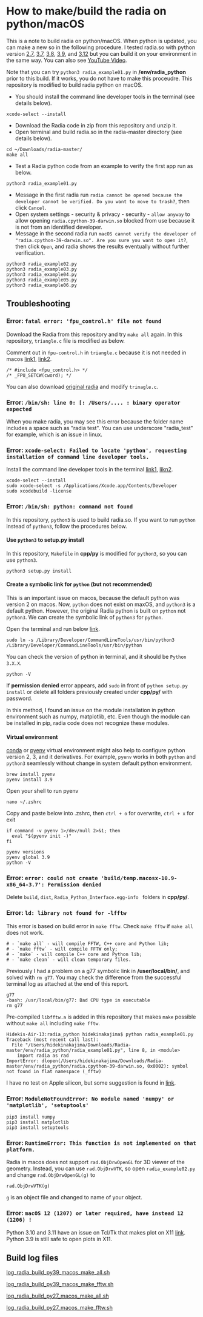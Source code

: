 # How to make/build the radia on python/macOS

This is a note to build radia on python/macOS. When python is updated, you can make a new so in the following procedure. I tested radia.so with python version [2.7](https://github.com/hidecode221b/Radia/blob/master/env/radia_python/radia.cpython-27m-darwin.so), [3.7](https://github.com/hidecode221b/Radia/blob/master/env/radia_python/radia.cpython-37m-darwin.so), [3.8](https://github.com/hidecode221b/Radia/blob/master/env/radia_python/radia.cpython-38-darwin.so), [3.9](https://github.com/hidecode221b/Radia/blob/master/env/radia_python/radia.cpython-39-darwin.so), and [3.12](https://github.com/hidecode221b/Radia/blob/master/env/radia_python/radia.cpython-312-darwin.so)  but you can build it on your environment in the same way. You can also see [YouTube Video](https://youtu.be/mbbfCD5LF5c). 

Note that you can try `python3 radia_example01.py` in **/env/radia_python** prior to this build. If it works, you do not have to make this proceudre. This repository is modified to build radia python on macOS.

- You should install the command line developer tools in the terminal (see details below).
```
xcode-select --install
```
- Download the Radia code in zip from this repository and unzip it.
- Open terminal and build radia.so in the radia-master directory (see details below).
```
cd ~/Downloads/radia-master/
make all
```
<!-- 
- Change the directory to **/cpp/py/** and run setup.py (if permission denied, add `sudo` in front of `python3`).
```
cd cpp/py
python3 setup.py install
```
- Make a copy of **/cpp/py/build/** *lib.macosx-10.9-x86_64-X.X/radia.cpython-XX-darwin.so* (names depend on your environment), and paste it in the directory **/env/radia_python/**.
```
cd build
ls
cd build/lib.macosx-12.9-x86_64-3.9/
cp radia.cpython-39-darwin.so ~/Downloads/radia-master/env/radia_python/radia.cpython-39-darwin.so
```
- Duplicate `radia.cpython-XX-darwin.so` and rename it to **radia.so** which works for Radia in python (you can overwrite or rename the original radia.so).
```
cd ~/Downloads/radia-master/env/radia_python/
cp radia.cpython-39-darwin.so radia.so
```
-->
- Test a Radia python code from an example to verify the first app run as below.
```
python3 radia_example01.py
```
- Message in the first radia run `radia cannot be opened because the developer cannot be verified. Do you want to move to trash?`, then click `Cancel`.
- Open system settings - security & privacy - security - `allow anyway` to allow opening `radia.cpython-39-darwin.so` blocked from use because it is not from an identified developer.
- Message in the second radia run `macOS cannot verify the developer of "radia.cpython-39-darwin.so". Are you sure you want to open it?`, then click `Open`, and radia shows the results eventually without further verification.

```
python3 radia_example02.py
python3 radia_example03.py
python3 radia_example04.py
python3 radia_example05.py
python3 radia_example06.py
```

## Troubleshooting

### Error: `fatal error: 'fpu_control.h' file not found`

Download the Radia from this repository and try `make all` again. In this repository, `triangle.c` file is modified as below.

Comment out in `fpu-control.h` in `triangle.c` because it is not needed in macos [link1](https://github.com/YosysHQ/yosys/issues/334), [link2](https://stackoverflow.com/questions/4271881/newbie-problem-with-gcc-4-2-compiler-mac-osx-fpu-control-h-no-such-file-or-d).

```
/* #include <fpu_control.h> */
/* _FPU_SETCW(cword); */
```

You can also download [original radia](https://github.com/ochubar/Radia) and modify `trinagle.c`.

### Error: `/bin/sh: line 0: [: /Users/.... : binary operator expected`

When you make radia, you may see this error because the folder name includes a space such as "radia test". You can use underscore "radia_test" for example, which is an issue in linux.

### Error: `xcode-select: Failed to locate 'python', requesting installation of command line developer tools.`

Install the command line developer tools in the terminal [link1](https://mac.install.guide/commandlinetools/), [likn2](https://www.intel.com/content/www/us/en/developer/articles/troubleshooting/error-ld-library-not-found-with-macos-big-sur.html).

```
xcode-select --install
sudo xcode-select -s /Applications/Xcode.app/Contents/Developer
sudo xcodebuild -license
```

### Error: `/bin/sh: python: command not found`

In this repository, `python3` is used to build radia.so. If you want to run `python` instead of `python3`, follow the procedures below.

#### Use `python3` to setup.py install

In this repository, `Makefile` in **cpp/py** is modified for `python3`, so you can use `python3`.
```
python3 setup.py install
```

#### Create a symbolic link for `python` (but not recommended)

This is an important issue on macos, because the default python was version 2 on macos. Now, `python` does not exist on maxOS, and `python3` is a default python. However, the original Radia python is built on `python` not `python3`. We can create the symbolic link of `python3` for `python`.

Open the terminal and run below [link](https://developer.apple.com/forums/thread/704099).

```
sudo ln -s /Library/Developer/CommandLineTools/usr/bin/python3 /Library/Developer/CommandLineTools/usr/bin/python
```

You can check the version of python in terminal, and it should be `Python 3.X.X`.

```
python -V
```

If **permission denied** error appears, add `sudo` in front of `python setup.py install` or delete all folders previously created under **cpp/py/** with password.

In this method, I found an issue on the module installation in python environment such as numpy, matplotlib, etc. Even though the module can be installed in pip, radia code does not recognize these modules.


#### Virtual environment

[conda](https://conda.io/projects/conda/en/latest/user-guide/tasks/manage-environments.html) or [pyenv](https://www.janmeppe.com/blog/how-to-set-python3-as-default-mac/) virtual environment might also help to configure python version 2, 3, and it derivatives. For example, `pyenv` works in both `python` and `python3` seamlessly without change in system default python environment.

```
brew install pyenv
pyenv install 3.9
```

Open your shell to run pyenv
```
nano ~/.zshrc
```
Copy and paste below into .zshrc, then `ctrl + o` for overwrite, `ctrl + x` for exit
```
if command -v pyenv 1>/dev/null 2>&1; then
  eval "$(pyenv init -)"
fi
```

```
pyenv versions
pyenv global 3.9
python -V
```

### Error: `error: could not create 'build/temp.macosx-10.9-x86_64-3.7': Permission denied`

Delete `build`, `dist`, `Radia_Python_Interface.egg-info ` folders in **cpp/py/**.

### Error: `ld: library not found for -lfftw`

This error is based on build error in `make fftw`. Check `make fftw` if `make all` does not work. 

```
# - `make all` - will compile FFTW, C++ core and Python lib;
# - `make fftw` - will compile FFTW only;
# - `make` - will compile C++ core and Python lib;
# - `make clean` - will clean temporary files.
```

Previously I had a problem on a g77 symbolic link in **/user/local/bin/**, and solved with `rm g77`. You may check the difference from the successful terminal log as attached at the end of this report.

```
g77
-bash: /usr/local/bin/g77: Bad CPU type in executable
rm g77
```

Pre-compiled `libfftw.a` is added in this repository that makes `make` possible without `make all` including `make fftw`.

```
Hidekis-Air-13:radia_python hidekinakajima$ python radia_example01.py
Traceback (most recent call last):
  File "/Users/hidekinakajima/Downloads/Radia-master/env/radia_python/radia_example01.py", line 8, in <module>
    import radia as rad
ImportError: dlopen(/Users/hidekinakajima/Downloads/Radia-master/env/radia_python/radia.cpython-39-darwin.so, 0x0002): symbol not found in flat namespace (_fftw)
```

I have no test on Apple silicon, but some suggestion is found in [link](https://stackoverflow.com/questions/73030706/how-to-install-fftw-2-1-5-on-an-m1-macbook-pro).


### Error: `ModuleNotFoundError: No module named 'numpy' or 'matplotlib', 'setuptools'`

```
pip3 install numpy
pip3 install matplotlib
pip3 install setuptools
```

### Error: `RuntimeError: This function is not implemented on that platform.`

Radia in macos does not support `rad.ObjDrwOpenGL` for 3D viewer of the geometry. Instead, you can use `rad.ObjDrwVTK`, so open `radia_example02.py` and change `rad.ObjDrwOpenGL(g)` to 

```
rad.ObjDrwVTK(g)
```
`g` is an object file and changed to name of your object.

### Error: `macOS 12 (1207) or later required, have instead 12 (1206) !`

Python 3.10 and 3.11 have an issue on Tcl/Tk that makes plot on X11 [link](https://www.python.org/download/mac/tcltk/). Python 3.9 is still safe to open plots in X11.

## Build log files

[log_radia_build_py39_macos_make_all.sh](https://github.com/hidecode221b/Radia/blob/master/env/radia_python/log_radia_build_py39_macos_make_all.sh)

[log_radia_build_py39_macos_make_fftw.sh](https://github.com/hidecode221b/Radia/blob/master/env/radia_python/log_radia_build_py39_macos_make_fftw.sh)

[log_radia_build_py27_macos_make_all.sh](https://github.com/hidecode221b/Radia/blob/master/env/radia_python/log_radia_build_py27_macos_make_all.sh)

[log_radia_build_py27_macos_make_fftw.sh](https://github.com/hidecode221b/Radia/blob/master/env/radia_python/log_radia_build_py27_macos_make_fftw.sh)

